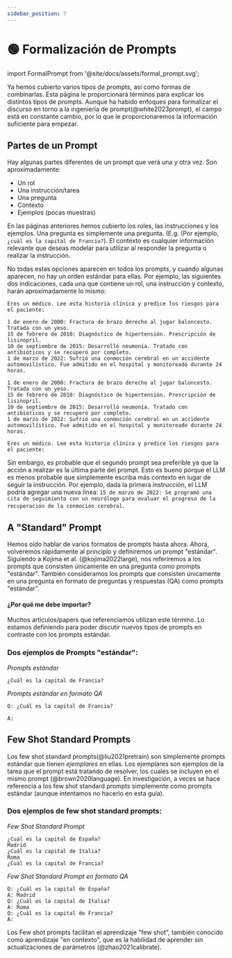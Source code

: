 ```yaml
---
sidebar_position: 7
---
```


# 🟢 Formalización de Prompts

import FormalPrompt from '@site/docs/assets/formal_prompt.svg';

<div style={{textAlign: 'center'}}>
  <FormalPrompt style={{width:"100%",height:"300px",verticalAlign:"top"}}/>
</div>

Ya hemos cubierto varios tipos de prompts, así como formas de combinarlas. Esta página le proporcionará términos para explicar los distintos tipos de prompts. Aunque ha habido enfoques para formalizar el discurso en torno a la ingeniería de prompt(@white2023prompt), el campo está en constante cambio, por lo que le proporcionaremos la información suficiente para empezar.

## Partes de un Prompt

Hay algunas partes diferentes de un prompt que verá una y otra vez. Son aproximadamente:

- Un rol
- Una instrucción/tarea
- Una pregunta
- Contexto
- Ejemplos (pocas muestras)

En las páginas anteriores hemos cubierto los roles, las instrucciones y los ejemplos. Una pregunta es simplemente una pregunta. (E.g. (Por ejemplo, `¿cuál es la capital de Francia?`). El contexto es cualquier información relevante que deseas modelar para utilizar al responder la pregunta o realizar la instrucción.

No todas estas opciones aparecen en todos los prompts, y cuando algunas aparecen, no hay un orden estándar para ellas. Por ejemplo, las siguientes dos indicaciones, cada una que contiene un rol, una instrucción y contexto, harán aproximadamente lo mismo:

```text
Eres un médico. Lee esta historia clínica y predice los riesgos para el paciente:

1 de enero de 2000: Fractura de brazo derecho al jugar baloncesto. Tratada con un yeso.
15 de febrero de 2010: Diagnóstico de hipertensión. Prescripción de lisinopril.
10 de septiembre de 2015: Desarrolló neumonía. Tratado con antibióticos y se recuperó por completo.
1 de marzo de 2022: Sufrió una conmoción cerebral en un accidente automovilístico. Fue admitido en el hospital y monitoreado durante 24 horas.
```

```text
1 de enero de 2000: Fractura de brazo derecho al jugar baloncesto. Tratada con un yeso.
15 de febrero de 2010: Diagnóstico de hipertensión. Prescripción de lisinopril.
10 de septiembre de 2015: Desarrolló neumonía. Tratado con antibióticos y se recuperó por completo.
1 de marzo de 2022: Sufrió una conmoción cerebral en un accidente automovilístico. Fue admitido en el hospital y monitoreado durante 24 horas.

Eres un médico. Lee esta historia clínica y predice los riesgos para el paciente:
```

Sin embargo, es probable que el segundo prompt sea preferible ya que la acción a realizar es la última parte del prompt. Esto es bueno porque el LLM es menos probable que simplemente escriba más contexto en lugar de seguir la instrucción. Por ejemplo, dada la primera instrucción, el LLM podría agregar una nueva línea: `15 de marzo de 2022: Se programó una cita de seguimiento con un neurólogo para evaluar el progreso de la recuperación de la conmoción cerebral`.


## A "Standard" Prompt

Hemos oído hablar de varios formatos de prompts hasta ahora. Ahora, volveremos rápidamente al principio y definiremos un prompt "estándar". Siguiendo a Kojima et al. (@kojima2022large), nos referiremos a los prompts que consisten únicamente en una pregunta como prompts "estándar". También consideramos los prompts que consisten únicamente en una pregunta en formato de preguntas y respuestas (QA) como prompts "estándar".

#### ¿Por qué me debe importar?

Muchos artículos/papers que referenciamos utilizan este término. Lo estamos definiendo para poder discutir nuevos tipos de prompts en contraste con los prompts estándar.

### Dos ejemplos de Prompts "estándar":


_Prompts estándar_
```
¿Cuál es la capital de Francia?
```

_Prompts estándar en formato QA_
```
Q: ¿Cuál es la capital de Francia?

A:
```

## Few Shot Standard Prompts

Los few shot standard prompts(@liu2021pretrain) son simplemente prompts estándar que tienen _ejemplares_ en ellas. Los ejemplares son ejemplos de la tarea que el prompt está tratando de resolver, los cuales se incluyen en el mismo prompt (@brown2020language). En investigación, a veces se hace referencia a los few shot standard prompts simplemente como prompts estándar (aunque intentamos no hacerlo en esta guía).

### Dos ejemplos de few shot standard prompts:

_Few Shot Standard Prompt_

```
¿Cuál es la capital de España?
Madrid
¿Cuál es la capital de Italia?
Roma
¿Cuál es la capital de Francia?
```

_Few Shot Standard Prompt en formato QA_
```
Q: ¿Cuál es la capital de España?
A: Madrid
Q: ¿Cuál es la capital de Italia?
A: Roma
Q: ¿Cuál es la capital de Francia?
A:
```

Los Few shot prompts facilitan el aprendizaje "few shot", también conocido como aprendizaje "en contexto", que es la habilidad de aprender sin actualizaciones de parámetros (@zhao2021calibrate).

